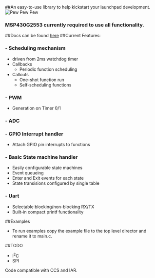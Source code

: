 ##An easy-to-use library to help kickstart your launchpad development.
![Pew Pew Pew](http://jotux.github.com/LaunchLib/logo.png)

### MSP430G2553 currently required to use all functionality.

##Docs can be found [here](http://jotux.github.com/LaunchLib/docs/index.html)
##Current Features:
### - Scheduling mechanism
  - driven from 2ms watchdog timer
  - Callbacks
     - Periodic function scheduling
  - Callouts
     - One-shot function run
     - Self-scheduling functions

### - PWM
  - Generation on Timer 0/1

### - ADC

### - GPIO Interrupt handler
  - Attach GPIO pin interrupts to functions

### - Basic State machine handler
  - Easily configurable state machines
  - Event queueing
  - Enter and Exit events for each state
  - State transisions configured by single table

### - Uart
   - Selectable blocking/non-blocking RX/TX
   - Built-in compact printf functionality

##Examples
  - To run examples copy the example file to the top level director and rename it to main.c.
 
##TODO
 - I<sup>2</sup>C
 - SPI

Code compatible with CCS and IAR.